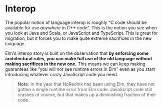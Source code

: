# Interop

The popular notion of language interop is roughly "C code should be available for use *anywhere* in C++ code". This is the notion you see when you look at Java and Scala, or JavaScript and TypeScript. This is great for migration, but it forces you to make quite extreme sacrifices in the new language.

Elm's interop story is built on the observation that **by enforcing some architectural rules, you can make full use of the old language without making sacrifices in the new one.** This means we can keep making guarantees like "you will not see runtime errors in Elm" even as you start introducing whatever crazy JavaScript code you need.

> **Note:** In the year that NoRedInk has been using Elm, they have not gotten a single runtime error from Elm code. JavaScript code still crashes of course, but that makes up a diminishing fraction of their code.
